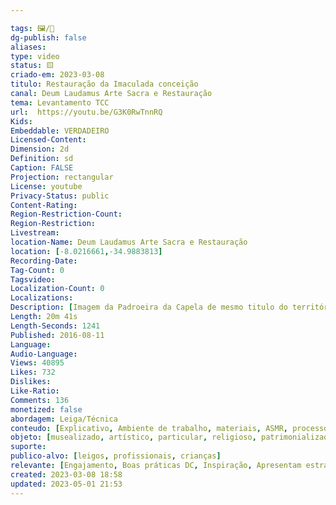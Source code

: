 ```yaml
---

tags: 🖼️/🎥️
dg-publish: false
aliases: 
type: video
status: 🟨️ 
criado-em: 2023-03-08
titulo: Restauração da Imaculada conceição
canal: Deum Laudamus Arte Sacra e Restauração
tema: Levantamento TCC 
url:  https://youtu.be/G3K0RwTnnRQ
Kids: 
Embeddable: VERDADEIRO
Licensed-Content: 
Dimension: 2d
Definition: sd
Caption: FALSE
Projection: rectangular
License: youtube
Privacy-Status: public
Content-Rating: 
Region-Restriction-Count: 
Region-Restriction: 
Livestream: 
location-Name: Deum Laudamus Arte Sacra e Restauração
location: [-8.0216661,-34.9883813]
Recording-Date: 
Tag-Count: 0
Tagsvideo: 
Localization-Count: 0
Localizations: 
Description: [Imagem da Padroeira da Capela de mesmo titulo do território paroquial de N. Sra da Ajuda - Peixinhos Olinda<br>Se inscreva em nosso canal!<br> Curta Nossa Pagina facebook.com/ArteSacraeRestaucaoDeumLaudamus <br>Visitem também nosso Site phelipemelo15.wix.com/deumlaudamus e nosso Blog felipemelo15.blogspot.com.br]
Length: 20m 41s
Length-Seconds: 1241
Published: 2016-08-11
Language: 
Audio-Language: 
Views: 40895
Likes: 732
Dislikes: 
Like-Ratio: 
Comments: 136
monetized: false
abordagem: Leiga/Técnica
conteudo: [Explicativo, Ambiente de trabalho, materiais, ASMR, processos]
objeto: [musealizado, artístico, particular, religioso, patrimonializado, histórico]
suporte:
publico-alvo: [leigos, profissionais, crianças]
relevante: [Engajamento, Boas práticas DC, Inspiração, Apresentam estratégias de DC, Inovações, cibercultura]
created: 2023-03-08 18:58
updated: 2023-05-01 21:53
---
```

